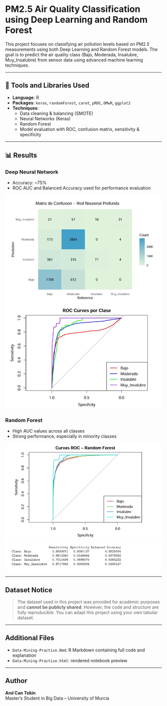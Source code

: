 # PM2.5 Air Quality Classification using Deep Learning and Random Forest

This project focuses on classifying air pollution levels based on PM2.5 measurements using both Deep Learning and Random Forest models. The goal is to predict the air quality class (Bajo, Moderada, Insalubre, Muy_Insalubre) from sensor data using advanced machine learning techniques.

---

## 🔧 Tools and Libraries Used
- **Language**: R
- **Packages**: `keras`, `randomForest`, `caret`, `pROC`, `DMwR`, `ggplot2`
- **Techniques**: 
  - Data cleaning & balancing (SMOTE)
  - Neural Networks (Keras)
  - Random Forest
  - Model evaluation with ROC, confusion matrix, sensitivity & specificity

---

## 📊 Results

### Deep Neural Network
- Accuracy: ~75%
- ROC AUC and Balanced Accuracy used for performance evaluation

![Confusion Matrix NN](confusion_matrix_nn.jpeg)
![ROC Curve NN](roc_curve_nn.jpeg)

### Random Forest
- High AUC values across all classes
- Strong performance, especially in minority classes

![ROC Curve RF](roc_curve_rf.jpeg)
![Random Forest Scores](rf_results.jpeg)

---

##  Dataset Notice
> The dataset used in this project was provided for academic purposes and **cannot be publicly shared**. However, the code and structure are fully reproducible. You can adapt this project using your own tabular dataset.

---

## Additional Files
- `Data-Mining-Practice.Rmd`: R Markdown containing full code and explanation
- `Data-Mining-Practice.html`: rendered notebook preview

---

## Author
**Anıl Can Tekin**  
Master’s Student in Big Data – University of Murcia  

